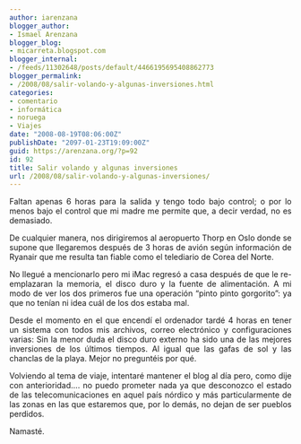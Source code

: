```yaml
---
author: iarenzana
blogger_author:
- Ismael Arenzana
blogger_blog:
- micarreta.blogspot.com
blogger_internal:
- /feeds/11302648/posts/default/4466195695408862773
blogger_permalink:
- /2008/08/salir-volando-y-algunas-inversiones.html
categories:
- comentario
- informática
- noruega
- Viajes
date: "2008-08-19T08:06:00Z"
publishDate: "2097-01-23T19:09:00Z"
guid: https://arenzana.org/?p=92
id: 92
title: Salir volando y algunas inversiones
url: /2008/08/salir-volando-y-algunas-inversiones/
---
```

<p style="text-align: justify;">
  Faltan apenas 6 horas para la salida y tengo todo bajo control; o por lo menos bajo el control que mi madre me permite que, a decir verdad, no es demasiado.
</p>

<p style="text-align: justify;">
  De cualquier manera, nos dirigiremos al aeropuerto Thorp en Oslo donde se supone que llegaremos después de 3 horas de avión según información de Ryanair que me resulta tan fiable como el telediario de Corea del Norte.
</p>

<p style="text-align: justify;">
  No llegué a mencionarlo pero mi iMac regresó a casa después de que le re-emplazaran la memoria, el disco duro y la fuente de alimentación. A mi modo de ver los dos primeros fue una operación &#8220;pinto pinto gorgorito&#8221;: ya que no tenían ni idea cuál de los dos estaba mal.
</p>

<p style="text-align: justify;">
  Desde el momento en el que encendí el ordenador tardé 4 horas en tener un sistema con todos mis archivos, correo electrónico y configuraciones varias: Sin la menor duda el disco duro externo ha sido una de las mejores inversiones de los últimos tiempos. Al igual que las gafas de sol y las chanclas de la playa. Mejor no preguntéis por qué.
</p>

<p style="text-align: justify;">
  Volviendo al tema de viaje, intentaré mantener el blog al día pero, como dije con anterioridad&#8230;. no puedo prometer nada ya que desconozco el estado de las telecomunicaciones en aquel país nórdico y más particularmente de las zonas en las que estaremos que, por lo demás, no dejan de ser pueblos perdidos.
</p>

<p style="text-align: justify;">
  Namasté.
</p>

